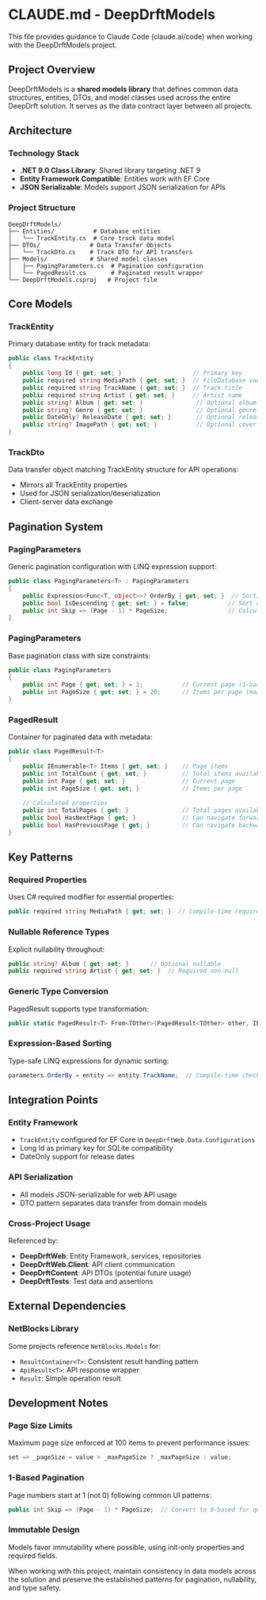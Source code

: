# CLAUDE.md - DeepDrftModels

This file provides guidance to Claude Code (claude.ai/code) when working with the DeepDrftModels project.

## Project Overview

DeepDrftModels is a **shared models library** that defines common data structures, entities, DTOs, and model classes used across the entire DeepDrft solution. It serves as the data contract layer between all projects.

## Architecture

### Technology Stack
- **.NET 9.0 Class Library**: Shared library targeting .NET 9
- **Entity Framework Compatible**: Entities work with EF Core
- **JSON Serializable**: Models support JSON serialization for APIs

### Project Structure
```
DeepDrftModels/
├── Entities/           # Database entities
│   └── TrackEntity.cs  # Core track data model
├── DTOs/              # Data Transfer Objects
│   └── TrackDto.cs    # Track DTO for API transfers
├── Models/            # Shared model classes
│   ├── PagingParameters.cs  # Pagination configuration
│   └── PagedResult.cs       # Paginated result wrapper
└── DeepDrftModels.csproj   # Project file
```

## Core Models

### TrackEntity
Primary database entity for track metadata:
```csharp
public class TrackEntity
{
    public long Id { get; set; }                    // Primary key
    public required string MediaPath { get; set; }  // FileDatabase vault reference
    public required string TrackName { get; set; }  // Track title
    public required string Artist { get; set; }     // Artist name
    public string? Album { get; set; }               // Optional album
    public string? Genre { get; set; }               // Optional genre
    public DateOnly? ReleaseDate { get; set; }       // Optional release date
    public string? ImagePath { get; set; }           // Optional cover image path
}
```

### TrackDto
Data transfer object matching TrackEntity structure for API operations:
- Mirrors all TrackEntity properties
- Used for JSON serialization/deserialization
- Client-server data exchange

## Pagination System

### PagingParameters<T>
Generic pagination configuration with LINQ expression support:
```csharp
public class PagingParameters<T> : PagingParameters
{
    public Expression<Func<T, object>>? OrderBy { get; set; }  // Sorting expression
    public bool IsDescending { get; set; } = false;           // Sort direction
    public int Skip => (Page - 1) * PageSize;                 // Calculated skip count
}
```

### PagingParameters
Base pagination class with size constraints:
```csharp
public class PagingParameters
{
    public int Page { get; set; } = 1;           // Current page (1-based)
    public int PageSize { get; set; } = 20;      // Items per page (max 100)
}
```

### PagedResult<T>
Container for paginated data with metadata:
```csharp
public class PagedResult<T>
{
    public IEnumerable<T> Items { get; set; }    // Page items
    public int TotalCount { get; set; }          // Total items available
    public int Page { get; set; }                // Current page
    public int PageSize { get; set; }            // Items per page
    
    // Calculated properties
    public int TotalPages { get; }               // Total pages available
    public bool HasNextPage { get; }             // Can navigate forward
    public bool HasPreviousPage { get; }         // Can navigate backward
}
```

## Key Patterns

### Required Properties
Uses C# required modifier for essential properties:
```csharp
public required string MediaPath { get; set; }  // Compile-time requirement
```

### Nullable Reference Types
Explicit nullability throughout:
```csharp
public string? Album { get; set; }      // Optional nullable
public required string Artist { get; set; }  // Required non-null
```

### Generic Type Conversion
PagedResult supports type transformation:
```csharp
public static PagedResult<T> From<TOther>(PagedResult<TOther> other, IEnumerable<T> items)
```

### Expression-Based Sorting
Type-safe LINQ expressions for dynamic sorting:
```csharp
parameters.OrderBy = entity => entity.TrackName;  // Compile-time checked
```

## Integration Points

### Entity Framework
- `TrackEntity` configured for EF Core in `DeepDrftWeb.Data.Configurations`
- Long Id as primary key for SQLite compatibility
- DateOnly support for release dates

### API Serialization
- All models JSON-serializable for web API usage
- DTO pattern separates data transfer from domain models

### Cross-Project Usage
Referenced by:
- **DeepDrftWeb**: Entity Framework, services, repositories
- **DeepDrftWeb.Client**: API client communication
- **DeepDrftContent**: API DTOs (potential future usage)
- **DeepDrftTests**: Test data and assertions

## External Dependencies

### NetBlocks Library
Some projects reference `NetBlocks.Models` for:
- `ResultContainer<T>`: Consistent result handling pattern
- `ApiResult<T>`: API response wrapper
- `Result`: Simple operation result

## Development Notes

### Page Size Limits
Maximum page size enforced at 100 items to prevent performance issues:
```csharp
set => _pageSize = value > _maxPageSize ? _maxPageSize : value;
```

### 1-Based Pagination
Page numbers start at 1 (not 0) following common UI patterns:
```csharp
public int Skip => (Page - 1) * PageSize;  // Convert to 0-based for queries
```

### Immutable Design
Models favor immutability where possible, using init-only properties and required fields.

When working with this project, maintain consistency in data models across the solution and preserve the established patterns for pagination, nullability, and type safety.